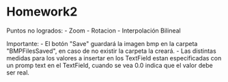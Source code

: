 # Homework2

  Puntos no logrados:
    - Zoom
    - Rotacion
    - Interpolación Bilineal
    
  Importante:
    - El botón "Save" guardará la imagen bmp en la carpeta "BMPFilesSaved", en caso de no existir la carpeta la creará.
    - Las distintas medidas para los valores a insertar en los TextField estan especificadas con un promp text en el TextField,
      cuando se vea 0.0 indica que el valor debe ser real.
